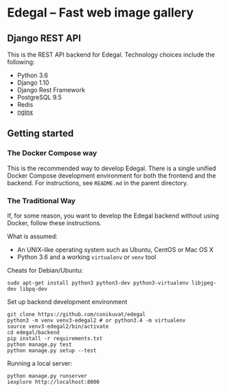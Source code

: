 # Edegal – Fast web image gallery

## Django REST API

This is the REST API backend for Edegal. Technology choices include the following:

* Python 3.6
* Django 1.10
* Django Rest Framework
* PostgreSQL 9.5
* Redis
* [nginx](https://github.com/nginx/nginx)

## Getting started

### The Docker Compose way

This is the recommended way to develop Edegal. There is a single unified Docker Compose development environment for both the frontend and the backend. For instructions, see `README.md` in the parent directory.

### The Traditional Way

If, for some reason, you want to develop the Edegal backend without using Docker, follow these instructions.

What is assumed:

* An UNIX-like operating system such as Ubuntu, CentOS or Mac OS X
* Python 3.6 and a working `virtualenv` or `venv` tool

Cheats for Debian/Ubuntu:

    sudo apt-get install python3 python3-dev python3-virtualenv libjpeg-dev libpq-dev

Set up backend development environment

    git clone https://github.com/conikuvat/edegal
    python3 -m venv venv3-edegal2 # or python3.4 -m virtualenv
    source venv3-edegal2/bin/activate
    cd edegal/backend
    pip install -r requirements.txt
    python manage.py test
    python manage.py setup --test

Running a local server:

    python manage.py runserver
    iexplore http://localhost:8000
